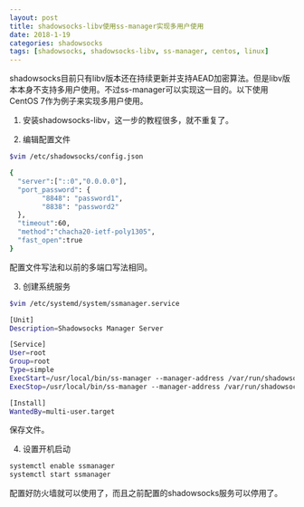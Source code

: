 ```yaml
---
layout: post
title: shadowsocks-libv使用ss-manager实现多用户使用
date: 2018-1-19
categories: shadowsocks
tags: [shadowsocks, shadowsocks-libv, ss-manager, centos, linux]
---
```


shadowsocks目前只有libv版本还在持续更新并支持AEAD加密算法。但是libv版本本身不支持多用户使用。不过ss-manager可以实现这一目的。以下使用CentOS 7作为例子来实现多用户使用。

1. 安装shadowsocks-libv，这一步的教程很多，就不重复了。

2. 编辑配置文件

```bash
$vim /etc/shadowsocks/config.json

{
  "server":["::0","0.0.0.0"],
  "port_password": {
        "8848": "password1",
        "8838": "password2"
  },
  "timeout":60,
  "method":"chacha20-ietf-poly1305",
  "fast_open":true
}

```

配置文件写法和以前的多端口写法相同。

3. 创建系统服务

```bash
$vim /etc/systemd/system/ssmanager.service

[Unit]
Description=Shadowsocks Manager Server

[Service]
User=root
Group=root
Type=simple
ExecStart=/usr/local/bin/ss-manager --manager-address /var/run/shadowsocks-manager.sock -c /etc/shadowsocks/config.json -a shadowsocks start
ExecStop=/usr/local/bin/ss-manager --manager-address /var/run/shadowsocks-manager.sock -c /etc/shadowsocks/config.json -a shadowsocks stop

[Install]
WantedBy=multi-user.target
```

保存文件。

4. 设置开机启动

```bash
systemctl enable ssmanager
systemctl start ssmanager
```

配置好防火墙就可以使用了，而且之前配置的shadowsocks服务可以停用了。